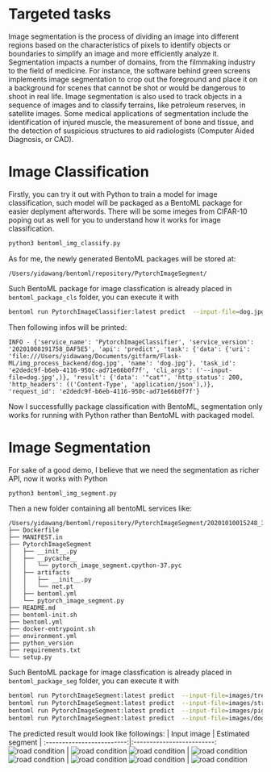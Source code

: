 # Targeted tasks
Image segmentation is the process of dividing an image into different regions based on the characteristics of pixels to identify objects or boundaries to simplify an image and more efficiently analyze it. Segmentation impacts a number of domains, from the filmmaking industry to the field of medicine. For instance, the software behind green screens implements image segmentation to crop out the foreground and place it on a background for scenes that cannot be shot or would be dangerous to shoot in real life. Image segmentation is also used to track objects in a sequence of images and to classify terrains, like petroleum reserves, in satellite images. Some medical applications of segmentation include the identification of injured muscle, the measurement of bone and tissue, and the detection of suspicious structures to aid radiologists (Computer Aided Diagnosis, or CAD).

# Image Classification

Firstly, you can try it out with Python to train a model for image classification, such model will be packaged as a BentoML package for easier deplyment afterwords.
There will be some imeges from CIFAR-10 poping out as well for you to understand how it works for image classification.
```python
python3 bentoml_img_classify.py
```

As for me, the newly generated BentoML packages will be stored at:
```
/Users/yidawang/bentoml/repository/PytorchImageSegment/
```

Such BentoML package for image classfication is already placed in `bentoml_package_cls` folder, you can execute it with 
```bash
bentoml run PytorchImageClassifier:latest predict  --input-file=dog.jpg
```

Then following infos will be printed:
```
INFO - {'service_name': 'PytorchImageClassifier', 'service_version': '20201008191758_DAF5E5', 'api': 'predict', 'task': {'data': {'uri': 'file:///Users/yidawang/Documents/gitfarm/Flask-ML/img_process_backend/dog.jpg', 'name': 'dog.jpg'}, 'task_id': 'e2dedc9f-b6eb-4116-950c-ad71e66b0f7f', 'cli_args': ('--input-file=dog.jpg',)}, 'result': {'data': '"cat"', 'http_status': 200, 'http_headers': (('Content-Type', 'application/json'),)}, 'request_id': 'e2dedc9f-b6eb-4116-950c-ad71e66b0f7f'}
```

Now I successfullly package classification with BentoML, segmentation only works for running with Python rather than BentoML with packaged model.

# Image Segmentation
For sake of a good demo, I believe that we need the segmentation as richer API, now it works with Python

```python
python3 bentoml_img_segment.py
```
Then a new folder containing all bentoML services like:
```
/Users/yidawang/bentoml/repository/PytorchImageSegment/20201010015248_3360B3
├── Dockerfile
├── MANIFEST.in
├── PytorchImageSegment
│   ├── __init__.py
│   ├── __pycache__
│   │   └── pytorch_image_segment.cpython-37.pyc
│   ├── artifacts
│   │   ├── __init__.py
│   │   └── net.pt
│   ├── bentoml.yml
│   └── pytorch_image_segment.py
├── README.md
├── bentoml-init.sh
├── bentoml.yml
├── docker-entrypoint.sh
├── environment.yml
├── python_version
├── requirements.txt
└── setup.py
```

Such BentoML package for image classfication is already placed in `bentoml_package_seg` folder, you can execute it with 
```bash
bentoml run PytorchImageSegment:latest predict  --input-file=images/trees.jpg
bentoml run PytorchImageSegment:latest predict  --input-file=images/street.jpg
bentoml run PytorchImageSegment:latest predict  --input-file=images/pig.jpg
bentoml run PytorchImageSegment:latest predict  --input-file=images/dog.jpg
```
The predicted result would look like followings:
| Input image | Estimated segment |
:-------------------------:|:-------------------------:
 <img src="images/dog.jpg" alt="road condition" frameborder="0" style="border:0" > | <img src="images/dog_seg.png" alt="road condition" frameborder="0" style="border:0" >
 <img src="images/people.jpg" alt="road condition" frameborder="0" style="border:0" > | <img src="images/people_seg.png" alt="road condition" frameborder="0" style="border:0" >
 <img src="images/street.jpg" alt="road condition" frameborder="0" style="border:0" > | <img src="images/street_seg.png" alt="road condition" frameborder="0" style="border:0" >
 <img src="images/pig.jpg" alt="road condition" frameborder="0" style="border:0" > | <img src="images/pig_seg.png" alt="road condition" frameborder="0" style="border:0" >
